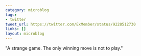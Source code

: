 ```yaml
---
category: microblog
tags:
- twitter
tweet_url: https://twitter.com/ExMember/status/9228512730
links: []
layout: microblog
---
```

"A strange game. The only winning move is not to play."
